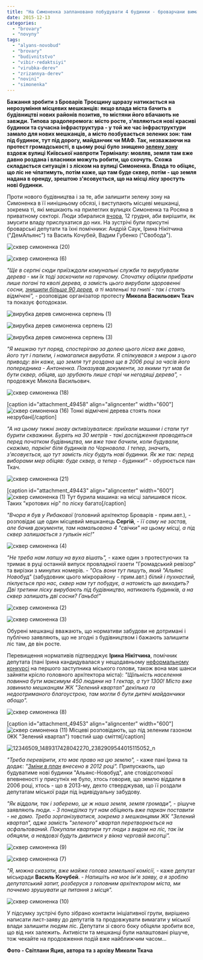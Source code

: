 ```yaml
---
title: "На Симоненка заплановано побудувати 4 будинки - броварчани вимагають залишити там ліс - ФОТО"
date: 2015-12-13
categories: 
  - "brovary"
  - "novyny"
tags: 
  - "alyans-novobud"
  - "brovary"
  - "budivnitstvo"
  - "vibir-redaktsiyi"
  - "virubka-derev"
  - "zrizannya-derev"
  - "novini"
  - "simonenka"
---
```


**Бажання зробити з Броварів Троєщину щоразу натикається на нерозуміння місцевих мешканців: якщо влада міста бачить в будівництві нових районів позитив, то містяни його вбачають не завжди. Типова зрадоперемога: місто росте, з'являються нові красиві будинки та сучасна інфраструктура - у той же час інфраструктури замало для нових мешканців, а місто позбувається зелених зон: там під будинок, тут під дорогу, майданчик чи МАФ. Так, незважаючи на протест громадськості, в цьому році було знищено [зелену зону](https://mpz.brovary.org/na-vulitsi-kiyivskiy-zrizali-shhe-blizko-sotni-derev-aktivisti-b-yut-na-spoloh/) вздовж вулиці Київської навпроти Терміналу: мовляв, земля там вже давно роздана і власники можуть робити, що схочуть. Схожа складається ситуація і з ліском на вулиці Симоненка. Влада то обіцяє, що ліс не чіпатимуть, потім каже, що там буде сквер, потім - що земля надана в оренду, зрештою з'ясовується, що на місці лісу зростуть нові будинки.**

Проти нового будівництва і за те, аби залишити зелену зону на Симоненка в її нинішньому обсязі, і виступають місцеві мешканці, зокрема ті, які мешкають на прилеглих вулицях Симоненка та Росяна в приватному секторі. Люди збиралися [вчора](https://mpz.brovary.org/49434-2/), 12 грудня, аби вирішити, як змусити владу прислухатися до них. На зустрічі були присутні броварські депутати та їхні помічники: Андрій Саук, Ірина Нікітчина ("ДемАльянс") та Василь Кочубей, Вадим Губенко ("Свобода").

![сквер симоненка (20)](https://mpz.brovary.org/wp-content/uploads/2015/12/skver-symonenka-20.jpg)

![сквер симоненка (6)](https://mpz.brovary.org/wp-content/uploads/2015/12/skver-symonenka-6.jpg)

_"Ще в серпні сюди приїзждали комунальні служби та вирубували дерева - ми їх тоді заскочили на гарячому. Спочатку обіцяли прибрати лише погані та кволі дерева, а замість цього вирубали здоровенні сосни, [знищили більше 90 дерев](https://mpz.brovary.org/tsogo-lita-vykonkom-nadav-dozvoly-na-zrizannya-156-derev-u-brovarah/), а ті маленькі та гнилі - так і стоять відмічені",_ - розповідає організатор протесту **Микола Васильович Ткач** та показує фотодокази.

![вирубка дерев симоненка серпень (1)](https://mpz.brovary.org/wp-content/uploads/2015/12/vyrubka-derev-symonenka-serpen-1.jpg)

![вирубка дерев симоненка серпень (2)](https://mpz.brovary.org/wp-content/uploads/2015/12/vyrubka-derev-symonenka-serpen-2.jpg)

![вирубка дерев симоненка серпень (3)](https://mpz.brovary.org/wp-content/uploads/2015/12/vyrubka-derev-symonenka-serpen-3.jpg)

_"Я мешкаю тут поряд, спостерігаю за долею цього ліска вже давно, його тут і палили, і намагалися вирубати. Я спілкувався з мером з цього приводу: він каже, що земля тут роздана ще в 2006 році за часів його попередника - Антоненка. Показував документи, за якими тут мав би бути сквер, обіцяв, що зрубають лише старі чи негодящі дерева",_ - продовжує Микола Васильович.

![сквер симоненка (18)](https://mpz.brovary.org/wp-content/uploads/2015/12/skver-symonenka-18.jpg)

\[caption id="attachment\_49458" align="aligncenter" width="600"\]![сквер симоненка (16)](https://mpz.brovary.org/wp-content/uploads/2015/12/skver-symonenka-16.jpg) Тонкі відмічені дерева стоять поки незрубані\[/caption\]

_"А на цьому тижні знову активізувалися: приїхали машини і стали тут бурити скважини. Бурять на 30 метрів - такі дослідження проводяться перед початком будівництва, ми вже таке бачили, коли будували, скажімо, паркінг біля будинків по Чорновола. І тепер, значить, з'ясовується, що тут замість лісу будуть нові будинки. Як же так: перед виборами мер обіцяв: буде сквер, а тепер - будинки!"_ - обурюється пан Ткач.

![сквер симоненка (21)](https://mpz.brovary.org/wp-content/uploads/2015/12/skver-symonenka-21.jpg)

\[caption id="attachment\_49443" align="aligncenter" width="600"\]![сквер симоненка (1)](https://mpz.brovary.org/wp-content/uploads/2015/12/skver-symonenka-1.jpg) Тут бурила машина: на місці залишився пісок. Таких "кротових нір" по ліску багато\[/caption\]

_"Вчора я був у Рибакової_ (головний архітектор Броварів - прим.авт.)_,_ - розповідає ще один місцевий мешканець **Сергій**, - _її саму не застав, але бачив документи, там намальовано 4 "свічки" на цьому місці, а під сквер залишається з гулькін ніс!"_

![сквер симоненка (4)](https://mpz.brovary.org/wp-content/uploads/2015/12/skver-symonenka-4.jpg)

_"Не треба нам лапшу на вуха вішать",_ - каже один з протестуючих та тримає в руці останній випуск провладної газети "Громадський ревізор" та вирізки з минулих номерів. - _"Ось вони тут пишуть, який "Альянс Новобуд"_ (забудовник цього мікрорайону - прим.авт.) _білий і пухнастий, піклується про нас, сквер нам тут побудує, а натомість що виходить? Дві третини ліску вирубають під будівництво, натикають будинків, а на сквер залишать дві сосни? Ганьба!"_

![сквер симоненка (2)](https://mpz.brovary.org/wp-content/uploads/2015/12/skver-symonenka-2.jpg)

![сквер симоненка (3)](https://mpz.brovary.org/wp-content/uploads/2015/12/skver-symonenka-3.jpg)

Обурені мешканці вважають, що нормативи забудови не дотримані і публічно заявляють, що не згодні з будівництвом і бажають залишити ліс там, де він росте.

Перевищення нормативів підтверджує **Ірина Нікітчина**, помічник депутата (пані Ірина кандидувалася у нещодавньому [неформальному конкурсі](https://mpz.brovary.org/predstavlennya-potentsijnyh-zastupnykiv-mera-tehnichni-kandydaty-gosti-z-kyyeva-ta-tskuvannya-zmi-chastyna-2/) на першого заступника міського голови, також вона має шанси зайняти крісло головного архітектора міста): _"Щільність населення повинна бути максимум 450 людини на 1 гектар, а тут 1300! Місто вже завинило мешканцям ЖК "Зелений квартал" декілька га недоотриманого благоустрою, там могли б бути дитячі майданчики абощо"._

![сквер симоненка (8)](https://mpz.brovary.org/wp-content/uploads/2015/12/skver-symonenka-8.jpg)

\[caption id="attachment\_49453" align="aligncenter" width="600"\]![сквер симоненка (11)](https://mpz.brovary.org/wp-content/uploads/2015/12/skver-symonenka-11.jpg) Місцеві розповідають, що під зеленим газоном (ЖК "Зелений квартал") товстий шар сміття\[/caption\]

![12346509_1489317428042270_2382909544015115052_n](https://mpz.brovary.org/wp-content/uploads/2015/12/12346509_1489317428042270_2382909544015115052_n.jpg)

_"Треба перевірити, хто має право на цю землю",_ - каже пані Ірина та додає: _"[Зміни в план](http://docs.brovary.org/p6441/20.12.2012/783-27-06) внесено в 2012 році"._ Припускають, що будуватиме нові будинки "Альянс-Новобуд", але стовідсоткової впевненості у присутніх не було, хтось говорив, що землю віддали в 2006 році, хтось - що в 2013-му, дехто стверджував, що її роздали депутатам міської ради під індивідуальну забудову.

_"Як віддали, так і заберемо, це ж наша земля, земля громади",_ - рішуче заявляють люди. - _З понеділка тут нам обіцяють вже паркан поставити - не дамо. Треба зорганізуватися, зокрема з мешканцями ЖК "Зелений квартал", адже замість "зеленого" квартал перетворюється на асфальтований. Покупали квартири тут люди з видом на ліс, так їм обяцяли, а невдовзі будуть дивитися у вікна черговій висотці"._

![сквер симоненка (9)](https://mpz.brovary.org/wp-content/uploads/2015/12/skver-symonenka-9.jpg)

![сквер симоненка (7)](https://mpz.brovary.org/wp-content/uploads/2015/12/skver-symonenka-7.jpg)

_"Я, можна сказати, вже майже голова земельної комісії,_ - каже депутат міськради **Василь Кочубей**. - _Напишіть на моє ім'я заяву, а я зроблю депутатський запит, розберуся з головним архітектором міста, ми почнемо зрушувати це питання з місця"._

![сквер симоненка (10)](https://mpz.brovary.org/wp-content/uploads/2015/12/skver-symonenka-10.jpg)

У підсумку зустрічі було зібрано контакти ініціативної групи, вирішено написати лист-заяву до депутатів та продовжувати вимагати у міської влади залишити людям ліс. Депутати зі свого боку обіцяли зробити все, що від них залежить. Активісти та мешканці були налаштовані рішуче, тож чекайте на продовження подій вже найближчим часом...

**Фото - Світлани Яцив, автора та з архіву Миколи Ткача**
